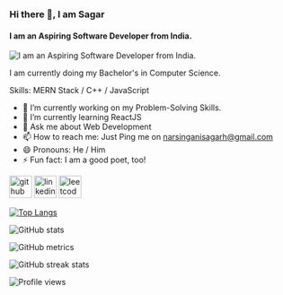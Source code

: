 ### Hi there 👋, I am Sagar
#### I am an Aspiring Software Developer from India.
![I am an Aspiring Software Developer from India.](https://camo.githubusercontent.com/cae12fddd9d6982901d82580bdf321d81fb299141098ca1c2d4891870827bf17/68747470733a2f2f6d69726f2e6d656469756d2e636f6d2f6d61782f313336302f302a37513379765349765f7430696f4a2d5a2e676966)

I am currently doing my Bachelor's in Computer Science.

Skills: MERN Stack / C++ / JavaScript

- 🔭 I’m currently working on my Problem-Solving Skills. 
- 🌱 I’m currently learning ReactJS 
- 💬 Ask me about Web Development  
- 📫 How to reach me: Just Ping me on narsinganisagarh@gmail.com 
- 😄 Pronouns: He / Him 
- ⚡ Fun fact: I am a good poet, too! 


[<img src='https://cdn.jsdelivr.net/npm/simple-icons@3.0.1/icons/github.svg' alt='github' height='40'>](https://github.com/SHNarsingani24)  [<img src='https://cdn.jsdelivr.net/npm/simple-icons@3.0.1/icons/linkedin.svg' alt='linkedin' height='40'>](https://www.linkedin.com/in/sagarnarsingani/)  [<img src='https://cdn.jsdelivr.net/npm/simple-icons@3.0.1/icons/leetcode.svg' alt='leetcode' height='40'>](https://leetcode.com/Sagar2411/)  

[![Top Langs](https://github-readme-stats.vercel.app/api/top-langs/?username=SHNarsingani24)](https://github.com/anuraghazra/github-readme-stats)

![GitHub stats](https://github-readme-stats.vercel.app/api?username=SHNarsingani24&show_icons=true)  

![GitHub metrics](https://metrics.lecoq.io/SHNarsingani24)  

![GitHub streak stats](https://streak-stats.demolab.com/?user=SHNarsingani24)  

![Profile views](https://gpvc.arturio.dev/SHNarsingani24)  
